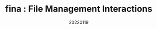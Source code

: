 ---
title:  "fina : File Management Interactions"
team: "Apoorv Anurag | Atish Waghwase | Cherian J. Iype | Prafulla Chandra"
tags: VR Quest Unity

video_provider: "youtube"
video_id:

header:
    teaser: /assets/img/projects/2022/course_project_image2.jpg

overview: This project deals with novel hand gesture interactions for file management in a VR environment. Most current file management interactions use ray-casting either using a controller or a hand controlled pointer. We looked at different metaphors for interactions like selecting, copying, moving and deleting files. The interactions were designed around hand gestures like grabbing, hovering, poking, pinching and releasing. We prototyped our interactions into a scene based on the existing file explorer in the Oculus Quest 2. The final interactions we designed are single selection, multiple selection, range selection, copy to clipboard, move to clipboard and delete. The prototype is in the form of a tutorial guiding the user through each of the interactions.<br><br><span style="background-color:#FEEAA7; padding:10px; border-radius:15px;">This project was selected for the prestigious <a href="https://imxd.in/updates/fina-lv2023/" target="_blank" style="color:#008054;">Laval Virtual Awards 2023</a>.</span>


project-link: https://www.behance.net/gallery/154523665/Fina-Interactions-for-VR

active: "yes"
type: "course"
year: "2022"
date: 20220119


---